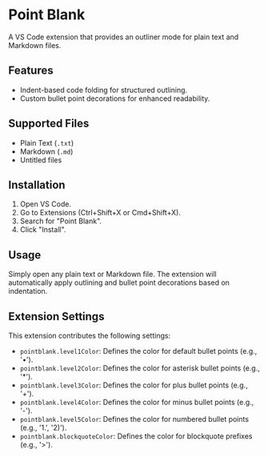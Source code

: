 # Point Blank

A VS Code extension that provides an outliner mode for plain text and Markdown files.

## Features
- Indent-based code folding for structured outlining.
- Custom bullet point decorations for enhanced readability.

## Supported Files
- Plain Text (`.txt`)
- Markdown (`.md`)
- Untitled files

## Installation
1. Open VS Code.
2. Go to Extensions (Ctrl+Shift+X or Cmd+Shift+X).
3. Search for "Point Blank".
4. Click "Install".

## Usage
Simply open any plain text or Markdown file. The extension will automatically apply outlining and bullet point decorations based on indentation.

## Extension Settings
This extension contributes the following settings:

*   `pointblank.level1Color`: Defines the color for default bullet points (e.g., '•').
*   `pointblank.level2Color`: Defines the color for asterisk bullet points (e.g., '*').
*   `pointblank.level3Color`: Defines the color for plus bullet points (e.g., '+').
*   `pointblank.level4Color`: Defines the color for minus bullet points (e.g., '-').
*   `pointblank.level5Color`: Defines the color for numbered bullet points (e.g., '1.', '2)').
*   `pointblank.blockquoteColor`: Defines the color for blockquote prefixes (e.g., '>').